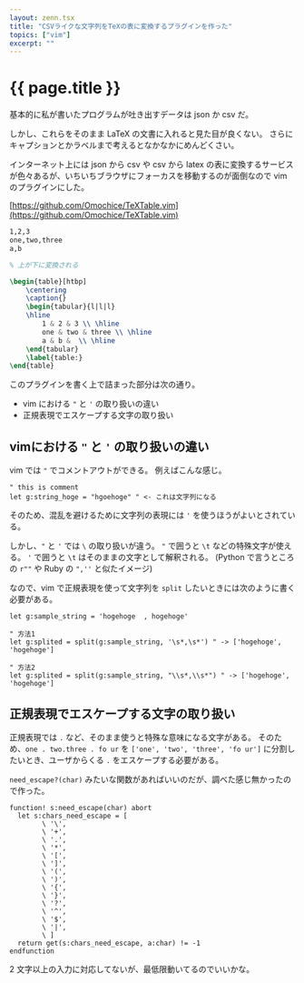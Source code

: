 ```yaml
---
layout: zenn.tsx
title: "CSVライクな文字列をTeXの表に変換するプラグインを作った"
topics: ["vim"]
excerpt: ""
---
```


# {{ page.title }}

基本的に私が書いたプログラムが吐き出すデータは json か csv だ。

しかし、これらをそのまま LaTeX の文書に入れると見た目が良くない。
さらにキャプションとかラベルまで考えるとなかなかにめんどくさい。

インターネット上には json から csv や csv から latex の表に変換するサービスが色々あるが、いちいちブラウザにフォーカスを移動するのが面倒なので vim のプラグインにした。

[https://github.com/Omochice/TeXTable.vim](https://github.com/Omochice/TeXTable.vim)

```tex
1,2,3
one,two,three
a,b

% 上が下に変換される

\begin{table}[htbp]
	\centering
	\caption{}
	\begin{tabular}{l|l|l}
	\hline
		1 & 2 & 3 \\ \hline
		one & two & three \\ \hline
		a & b &  \\ \hline
	\end{tabular}
	\label{table:}
\end{table}
```

このプラグインを書く上で詰まった部分は次の通り。

- vim における `"` と `'` の取り扱いの違い
- 正規表現でエスケープする文字の取り扱い


##  vimにおける `"` と `'` の取り扱いの違い

vim では `"` でコメントアウトができる。
例えばこんな感じ。

```vim
" this is comment
let g:string_hoge = "hgoehoge" " <- これは文字列になる
```

そのため、混乱を避けるために文字列の表現には `'` を使うほうがよいとされている。

しかし、`"` と `'` では `\` の取り扱いが違う。
`"` で囲うと `\t` などの特殊文字が使える。
`'` で囲うと `\t` はそのままの文字として解釈される。
(Python で言うところの `r""` や Ruby の `",''` と似たイメージ)

なので、vim で正規表現を使って文字列を `split` したいときには次のように書く必要がある。

```vim
let g:sample_string = 'hogehoge  , hogehoge'

" 方法1
let g:splited = split(g:sample_string, '\s*,\s*') " -> ['hogehoge', 'hogehoge']

" 方法2
let g:splited = split(g:sample_string, "\\s*,\\s*") " -> ['hogehoge', 'hogehoge']
```

## 正規表現でエスケープする文字の取り扱い

正規表現では `.` など、そのまま使うと特殊な意味になる文字がある。
そのため、`one . two.three . fo ur` を `['one', 'two', 'three', 'fo ur']` に分割したいとき、ユーザからくる `.` をエスケープする必要がある。

`need_escape?(char)` みたいな関数があればいいのだが、調べた感じ無かったので作った。


```vim
function! s:need_escape(char) abort
  let s:chars_need_escape = [
        \ '\',
        \ '+',
        \ '.',
        \ '*',
        \ '[',
        \ ']',
        \ '(',
        \ ')',
        \ '{',
        \ '}',
        \ '?',
        \ '^',
        \ '$',
        \ '|',
        \ ]
  return get(s:chars_need_escape, a:char) != -1
endfunction
```

2 文字以上の入力に対応してないが、最低限動いてるのでいいかな。

